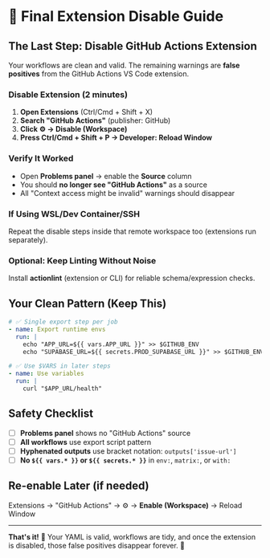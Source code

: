 # 🚀 Final Extension Disable Guide

## **The Last Step: Disable GitHub Actions Extension**

Your workflows are clean and valid. The remaining warnings are **false positives** from the GitHub Actions VS Code extension.

### **Disable Extension (2 minutes)**

1. **Open Extensions** (Ctrl/Cmd + Shift + X)
2. **Search "GitHub Actions"** (publisher: GitHub)
3. **Click ⚙️ → Disable (Workspace)**
4. **Press Ctrl/Cmd + Shift + P → Developer: Reload Window**

### **Verify It Worked**

- Open **Problems panel** → enable the **Source** column
- You should **no longer see "GitHub Actions"** as a source
- All "Context access might be invalid" warnings should disappear

### **If Using WSL/Dev Container/SSH**

Repeat the disable steps inside that remote workspace too (extensions run separately).

### **Optional: Keep Linting Without Noise**

Install **actionlint** (extension or CLI) for reliable schema/expression checks.

## **Your Clean Pattern (Keep This)**

```yaml
# ✅ Single export step per job
- name: Export runtime envs
  run: |
    echo "APP_URL=${{ vars.APP_URL }}" >> $GITHUB_ENV
    echo "SUPABASE_URL=${{ secrets.PROD_SUPABASE_URL }}" >> $GITHUB_ENV

# ✅ Use $VARS in later steps
- name: Use variables
  run: |
    curl "$APP_URL/health"
```

## **Safety Checklist**

- [ ] **Problems panel** shows no "GitHub Actions" source
- [ ] **All workflows** use export script pattern
- [ ] **Hyphenated outputs** use bracket notation: `outputs['issue-url']`
- [ ] **No `${{ vars.* }}` or `${{ secrets.* }}`** in `env:`, `matrix:`, or `with:`

## **Re-enable Later (if needed)**

Extensions → "GitHub Actions" → ⚙️ → **Enable (Workspace)** → Reload Window

---

**That's it!** 🎯 Your YAML is valid, workflows are tidy, and once the extension is disabled, those false positives disappear forever. 🚀
